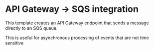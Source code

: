 # API Gateway -> SQS integration

This template creates an API Gateway endpoint that sends a message directly to an SQS queue.

This is useful for asynchronous processing of events that are not time sensitive

